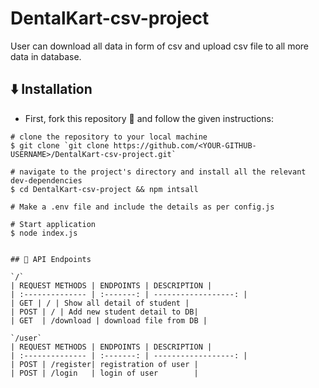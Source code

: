 # DentalKart-csv-project
User can download all data in form of csv and upload csv file to all more data in database.

## ⬇️ Installation

- First, fork this repository 🍴 and follow the given instructions:

```
# clone the repository to your local machine
$ git clone `git clone https://github.com/<YOUR-GITHUB-USERNAME>/DentalKart-csv-project.git`

# navigate to the project's directory and install all the relevant dev-dependencies
$ cd DentalKart-csv-project && npm intsall

# Make a .env file and include the details as per config.js

# Start application
$ node index.js


## 🔨 API Endpoints

`/`
| REQUEST METHODS | ENDPOINTS | DESCRIPTION |
| :-------------- | :-------: | ------------------: |
| GET | / | Show all detail of student |
| POST | / | Add new student detail to DB|
| GET  | /download | download file from DB |

`/user`
| REQUEST METHODS | ENDPOINTS | DESCRIPTION |
| :-------------- | :-------: | ------------------: |
| POST | /register| registration of user |
| POST | /login   | login of user        |


